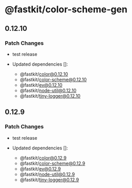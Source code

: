 # @fastkit/color-scheme-gen

## 0.12.10

### Patch Changes

- test release

- Updated dependencies []:
  - @fastkit/color@0.12.10
  - @fastkit/color-scheme@0.12.10
  - @fastkit/ev@0.12.10
  - @fastkit/node-util@0.12.10
  - @fastkit/tiny-logger@0.12.10

## 0.12.9

### Patch Changes

- test release

- Updated dependencies []:
  - @fastkit/color@0.12.9
  - @fastkit/color-scheme@0.12.9
  - @fastkit/ev@0.12.9
  - @fastkit/node-util@0.12.9
  - @fastkit/tiny-logger@0.12.9
